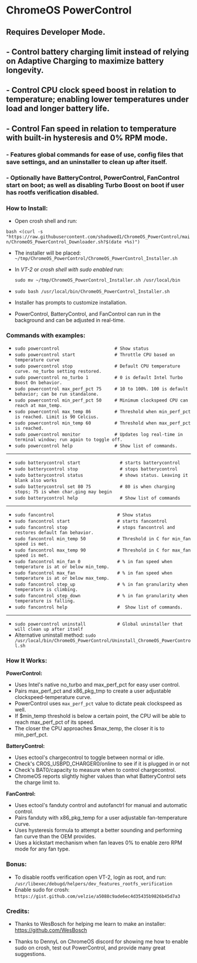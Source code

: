 # **ChromeOS PowerControl**
## Requires Developer Mode. 

## - Control battery charging limit instead of relying on Adaptive Charging to maximize battery longevity. 
## - Control CPU clock speed boost in relation to temperature; enabling lower temperatures under load and longer battery life.
## - Control Fan speed in relation to temperature with built-in hysteresis and 0% RPM mode. 
### - Features global commands for ease of use, config files that save settings, and an uninstaller to clean up after itself. 
### - Optionally have BatteryControl, PowerControl, FanControl start on boot; as well as disabling Turbo Boost on boot if user has rootfs verification disabled.

### __How to Install:__

- Open crosh shell and run:

`bash <(curl -s "https://raw.githubusercontent.com/shadowed1/ChromeOS_PowerControl/main/ChromeOS_PowerControl_Downloader.sh?$(date +%s)")`

- The installer will be placed: `~/tmp/ChromeOS_PowerControl/ChromeOS_PowerControl_Installer.sh`

- In *VT-2* or *crosh shell with sudo enabled* run:
  
  `sudo mv ~/tmp/ChromeOS_PowerControl_Installer.sh /usr/local/bin`
- `sudo bash /usr/local/bin/ChromeOS_PowerControl_Installer.sh`

- Installer has prompts to customize installation.
- PowerControl, BatteryControl, and FanControl can run in the background and can be adjusted in real-time.

### __Commands with examples:__

- `sudo powercontrol                     # Show status`
- `sudo powercontrol start               # Throttle CPU based on temperature curve`
- `sudo powercontrol stop                # Default CPU temperature curve. no_turbo setting restored.`
- `sudo powercontrol no_turbo 1          # 0 is default Intel Turbo Boost On behavior.`
- `sudo powercontrol max_perf_pct 75     # 10 to 100%. 100 is default behavior; can be run standalone.`
- `sudo powercontrol min_perf_pct 50     # Minimum clockspeed CPU can reach at max_temp.`
- `sudo powercontrol max_temp 86         # Threshold when min_perf_pct is reached. Limit is 90 Celcius.`
- `sudo powercontrol min_temp 60         # Threshold when max_perf_pct is reached.`
- `sudo powercontrol monitor             # Updates log real-time in terminal window; run again to toggle off. `
- `sudo powercontrol help                # Show list of commands. `
  
----------------------------------------------------------------------------------------------

- `sudo batterycontrol start               # starts batterycontrol`
- `sudo batterycontrol stop                # stops batterycontrol`
- `sudo batterycontrol status              # shows status. Leaving it blank also works`
- `sudo batterycontrol set 80 75           # 80 is when charging stops; 75 is when char.ging may begin`
- `sudo batterycontrol help                # Show list of commands`

----------------------------------------------------------------------------------------------
- `sudo fancontrol                        # Show status`
- `sudo fancontrol start                  # starts fancontrol`
- `sudo fancontrol stop                   # stops fancontrol and restores default fan behavior.`
- `sudo fancontrol min_temp 50            # Threshold in C for min_fan speed is met.`
- `sudo fancontrol max_temp 90            # Threshold in C for max_fan speed is met.`
- `sudo fancontrol min_fan 0              # % in fan speed when temperature is at or below min_temp.`
- `sudo fancontrol max_fan                # % in fan speed when temperature is at or below max_temp.`
- `sudo fancontrol step_up                # % in fan granularity when temperature is climbing.`
- `sudo fancontrol step_down              # % in fan granularity when temperature is falling.`
- `sudo fancontrol help                   #  Show list of commands. `

----------------------------------------------------------------------------------------------

- `sudo powercontrol uninstall            # Global uninstaller that will clean up after itself`
- Alternative uninstall method: `sudo /usr/local/bin/ChromeOS_PowerControl/Uninstall_ChromeOS_PowerControl.sh`

### __How It Works:__

__PowerControl:__
- Uses Intel's native no_turbo and max_perf_pct for easy user control.
- Pairs max_perf_pct and x86_pkg_tmp to create a user adjustable clockspeed-temperature curve. 
- PowerControl uses `max_perf_pct` value to dictate peak clockspeed as well.
- If $min_temp threshold is below a certain point, the CPU will be able to reach max_perf_pct of its speed.
- The closer the CPU approaches $max_temp, the closer it is to min_perf_pct.

__BatteryControl:__
- Uses ectool's chargecontrol to toggle between normal or idle.
- Check's CROS_USBPD_CHARGER0/online to see if it is plugged in or not
- Check's BAT0/capacity to measure when to control chargecontrol.
- ChromeOS reports slightly higher values than what BatteryControl sets the charge limit to.

__FanControl:__
- Uses ectool's fanduty control and autofanctrl for manual and automatic control.
- Pairs fanduty with x86_pkg_temp for a user adjustable fan-temperature curve.
- Uses hysteresis formula to attempt a better sounding and performing fan curve than the OEM provides. 
- Uses a kickstart mechanism when fan leaves 0% to enable zero RPM mode for any fan type.

### __Bonus:__
- To disable rootfs verification open VT-2, login as root, and run:
 `/usr/libexec/debugd/helpers/dev_features_rootfs_verification`
- Enable sudo for crosh: `https://gist.github.com/velzie/a5088c9ade6ec4d35435b9826b45d7a3`

###  __Credits:__

- Thanks to WesBosch for helping me learn to make an installer:
  https://github.com/WesBosch
  
- Thanks to DennyL on ChromeOS discord for showing me how to enable sudo on crosh, test out PowerControl, and provide many great suggestions. 



